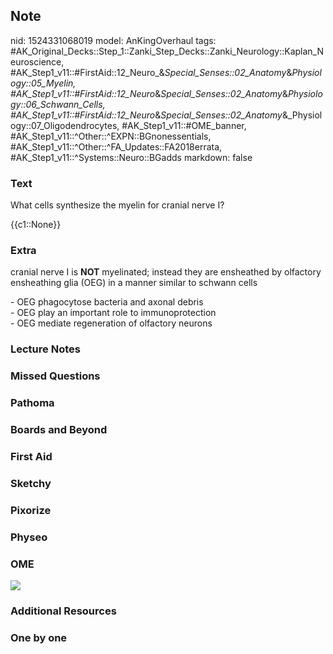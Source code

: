 ## Note
nid: 1524331068019
model: AnKingOverhaul
tags: #AK_Original_Decks::Step_1::Zanki_Step_Decks::Zanki_Neurology::Kaplan_Neuroscience, #AK_Step1_v11::#FirstAid::12_Neuro_&_Special_Senses::02_Anatomy_&_Physiology::05_Myelin, #AK_Step1_v11::#FirstAid::12_Neuro_&_Special_Senses::02_Anatomy_&_Physiology::06_Schwann_Cells, #AK_Step1_v11::#FirstAid::12_Neuro_&_Special_Senses::02_Anatomy_&_Physiology::07_Oligodendrocytes, #AK_Step1_v11::#OME_banner, #AK_Step1_v11::^Other::^EXPN::BGnonessentials, #AK_Step1_v11::^Other::^FA_Updates::FA2018errata, #AK_Step1_v11::^Systems::Neuro::BGadds
markdown: false

### Text
What cells synthesize the myelin for cranial nerve I?
<div>
  {{c1::None}}
</div>

### Extra
cranial nerve I is <b>NOT</b> myelinated; instead they are
ensheathed by olfactory ensheathing glia (OEG) in a manner similar
to schwann cells
<div>
  - OEG phagocytose bacteria and axonal debris
</div>
<div>
  - OEG play an important role to immunoprotection
</div>
<div>
  - OEG mediate regeneration of olfactory neurons
</div>

### Lecture Notes


### Missed Questions


### Pathoma


### Boards and Beyond


### First Aid


### Sketchy


### Pixorize


### Physeo


### OME
<div class="ome-widget">
  <a href="https://onlinemeded.org?ref=anki"><img src=
  "_OME_AnkiFlashcards_General_3.png"></a>
</div>

### Additional Resources


### One by one

